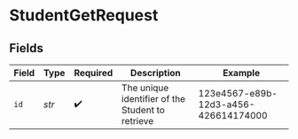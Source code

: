 # StudentGetRequest


## Fields

| Field                                            | Type                                             | Required                                         | Description                                      | Example                                          |
| ------------------------------------------------ | ------------------------------------------------ | ------------------------------------------------ | ------------------------------------------------ | ------------------------------------------------ |
| `id`                                             | *str*                                            | :heavy_check_mark:                               | The unique identifier of the Student to retrieve | 123e4567-e89b-12d3-a456-426614174000             |